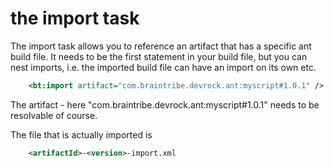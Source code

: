 # the import task

The import task allows you to reference an artifact that has a specific ant build file. It needs to be the first statement in your build file, but you can nest imports, i.e. the imported build file can have an import on its own etc.

```xml
    <bt:import artifact="com.braintribe.devrock.ant:myscript#1.0.1" />
```
The artifact - here "com.braintribe.devrock.ant:myscript#1.0.1" needs to be resolvable of course. 

The file that is actually imported is 
```xml
    <artifactId>-<version>-import.xml
```


